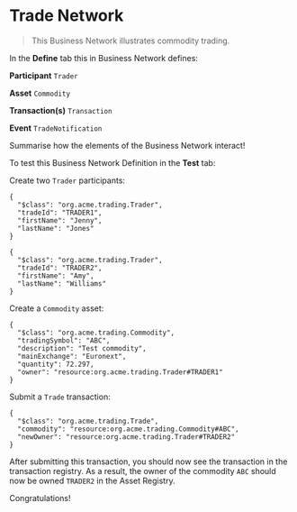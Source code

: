 # Trade Network

> This Business Network illustrates commodity trading.

In the **Define** tab this in Business Network defines:

**Participant**
`Trader`

**Asset**
`Commodity`

**Transaction(s)**
`Transaction`

**Event**
`TradeNotification `

Summarise how the elements of the Business Network interact!

To test this Business Network Definition in the **Test** tab:

Create two `Trader` participants:

```
{
  "$class": "org.acme.trading.Trader",
  "tradeId": "TRADER1",
  "firstName": "Jenny",
  "lastName": "Jones"
}
```

```
{
  "$class": "org.acme.trading.Trader",
  "tradeId": "TRADER2",
  "firstName": "Amy",
  "lastName": "Williams"
}
```

Create a `Commodity` asset:

```
{
  "$class": "org.acme.trading.Commodity",
  "tradingSymbol": "ABC",
  "description": "Test commodity",
  "mainExchange": "Euronext",
  "quantity": 72.297,
  "owner": "resource:org.acme.trading.Trader#TRADER1"
}
```

Submit a `Trade` transaction:

```
{
  "$class": "org.acme.trading.Trade",
  "commodity": "resource:org.acme.trading.Commodity#ABC",
  "newOwner": "resource:org.acme.trading.Trader#TRADER2"
}
```

After submitting this transaction, you should now see the transaction in the transaction registry. As a result, the owner of the commodity `ABC` should now be owned `TRADER2` in the Asset Registry.

Congratulations!
